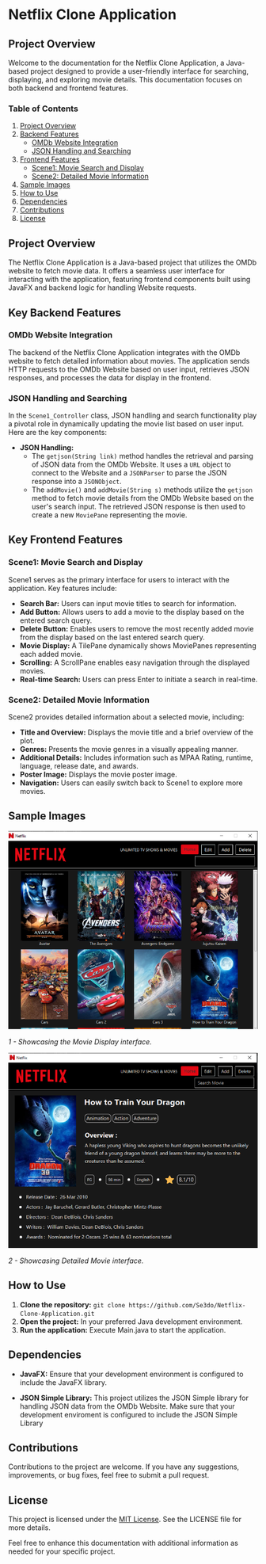 # Netflix Clone Application

## Project Overview

Welcome to the documentation for the Netflix Clone Application, a Java-based project designed to provide a user-friendly interface for searching, displaying, and exploring movie details. This documentation focuses on both backend and frontend features.

### Table of Contents

1. [Project Overview](#project-overview)
2. [Backend Features](#Key-Backend-Features)
   - [OMDb Website Integration](#omdb-website-integration)
   - [JSON Handling and Searching](#JSON-Handling-and-Searching)
3. [Frontend Features](#Key-frontend-features)
   - [Scene1: Movie Search and Display](#scene1-movie-search-and-display)
   - [Scene2: Detailed Movie Information](#scene2-detailed-movie-information)
4. [Sample Images](#Sample-Images)
5. [How to Use](#how-to-use)
6. [Dependencies](#dependencies)
7. [Contributions](#contributions)
8. [License](#license)

## Project Overview

The Netflix Clone Application is a Java-based project that utilizes the OMDb website to fetch movie data. It offers a seamless user interface for interacting with the application, featuring frontend components built using JavaFX and backend logic for handling Website requests.

## Key Backend Features

### OMDb Website Integration

The backend of the Netflix Clone Application integrates with the OMDb website to fetch detailed information about movies. The application sends HTTP requests to the OMDb Website based on user input, retrieves JSON responses, and processes the data for display in the frontend.

### JSON Handling and Searching

In the `Scene1_Controller` class, JSON handling and search functionality play a pivotal role in dynamically updating the movie list based on user input. Here are the key components:

- **JSON Handling:**
  - The `getjson(String link)` method handles the retrieval and parsing of JSON data from the OMDb Website. It uses a `URL` object to connect to the Website and a `JSONParser` to parse the JSON response into a `JSONObject`.
  - The `addMovie()` and `addMovie(String s)` methods utilize the `getjson` method to fetch movie details from the OMDb Website based on the user's search input. The retrieved JSON response is then used to create a new `MoviePane` representing the movie.

## Key Frontend Features

### Scene1: Movie Search and Display

Scene1 serves as the primary interface for users to interact with the application. Key features include:

- **Search Bar:** Users can input movie titles to search for information.
- **Add Button:** Allows users to add a movie to the display based on the entered search query.
- **Delete Button:** Enables users to remove the most recently added movie from the display based on the last entered search query.
- **Movie Display:** A TilePane dynamically shows MoviePanes representing each added movie.
- **Scrolling:** A ScrollPane enables easy navigation through the displayed movies.
- **Real-time Search:** Users can press Enter to initiate a search in real-time.

### Scene2: Detailed Movie Information

Scene2 provides detailed information about a selected movie, including:

- **Title and Overview:** Displays the movie title and a brief overview of the plot.
- **Genres:** Presents the movie genres in a visually appealing manner.
- **Additional Details:** Includes information such as MPAA Rating, runtime, language, release date, and awards.
- **Poster Image:** Displays the movie poster image.
- **Navigation:** Users can easily switch back to Scene1 to explore more movies.

## Sample Images

![Movie Display](https://raw.githubusercontent.com/Se3do/Netflix-Clone/main/NetflixClone/Preview/image%20(1).png)

*1 - Showcasing the Movie Display interface.*

![Movie Display](https://raw.githubusercontent.com/Se3do/Netflix-Clone/main/NetflixClone/Preview/image%20(3).png)

*2 - Showcasing Detailed Movie interface.*

## How to Use

1. **Clone the repository:** `git clone https://github.com/Se3do/Netflix-Clone-Application.git`
2. **Open the project:** In your preferred Java development environment.
3. **Run the application:** Execute Main.java to start the application.

## Dependencies

- **JavaFX:** Ensure that your development environment is configured to include the JavaFX library.
  
- **JSON Simple Library:** This project utilizes the JSON Simple library for handling JSON data from the OMDb Website. Make sure that your development enviroment is configured to include the JSON Simple Library


## Contributions

Contributions to the project are welcome. If you have any suggestions, improvements, or bug fixes, feel free to submit a pull request.

## License

This project is licensed under the [MIT License](LICENSE). See the LICENSE file for more details.

Feel free to enhance this documentation with additional information as needed for your specific project.

